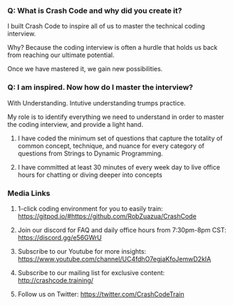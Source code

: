 ### Q: What is Crash Code and why did you create it?

I built Crash Code to inspire all of us to master the technical coding interview.

Why? Because the coding interview is often a hurdle that holds us back from reaching our ultimate potential.

Once we have mastered it, we gain new possibilities.

### Q: I am inspired. Now how do I master the interview?

With Understanding. Intutive understanding trumps practice.

My role is to identify everything we need to understand in order to master the coding interview, and provide a light hand.

1. I have coded the minimum set of questions that capture the totality of common concept, technique, and nuance for every category of questions from Strings to Dynamic Programming. 

2. I have committed at least 30 minutes of every week day to live office hours for chatting or diving deeper into concepts 


### Media Links

1. 1-click coding environment for you to easily train: https://gitpod.io/#https://github.com/RobZuazua/CrashCode

2. Join our discord for FAQ and daily office hours from 7:30pm-8pm CST: https://discord.gg/e56GWrU

3. Subscribe to our Youtube for more insights: https://www.youtube.com/channel/UC4fdhO7egjaKfoJemwD2kIA

4. Subscribe to our mailing list for exclusive content: http://crashcode.training/

5. Follow us on Twitter: https://twitter.com/CrashCodeTrain
